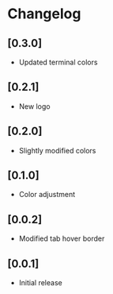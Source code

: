 # Changelog

## [0.3.0]

- Updated terminal colors

## [0.2.1]

- New logo

## [0.2.0]

- Slightly modified colors

## [0.1.0]

- Color adjustment

## [0.0.2]

- Modified tab hover border

## [0.0.1]

- Initial release
